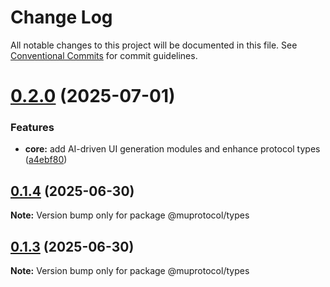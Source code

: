 # Change Log

All notable changes to this project will be documented in this file.
See [Conventional Commits](https://conventionalcommits.org) for commit guidelines.

# [0.2.0](https://github.com/muplab/mup-sdk/compare/v0.1.4...v0.2.0) (2025-07-01)


### Features

* **core:** add AI-driven UI generation modules and enhance protocol types ([a4ebf80](https://github.com/muplab/mup-sdk/commit/a4ebf807c355d3a96b5ba18bb09fe80d9f7f0667))





## [0.1.4](https://github.com/muplab/mup-sdk/compare/v0.1.3...v0.1.4) (2025-06-30)

**Note:** Version bump only for package @muprotocol/types





## [0.1.3](https://github.com/muplab/mup-client/compare/v0.1.2...v0.1.3) (2025-06-30)

**Note:** Version bump only for package @muprotocol/types

